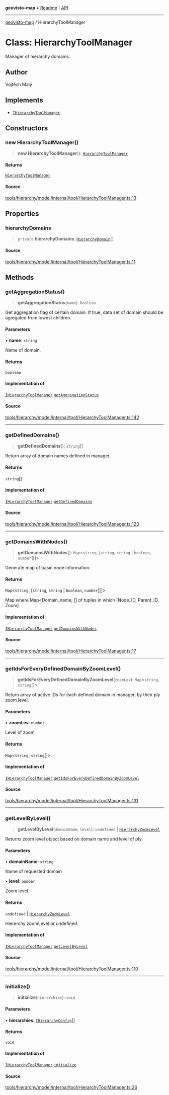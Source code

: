 **geovisto-map** • [Readme](../README.md) \| [API](../globals.md)

***

[geovisto-map](../README.md) / HierarchyToolManager

# Class: HierarchyToolManager

Manager of hierarchy domains.

## Author

Vojtěch Malý

## Implements

- [`IHierarchyToolManager`](../interfaces/IHierarchyToolManager.md)

## Constructors

### new HierarchyToolManager()

> **new HierarchyToolManager**(): [`HierarchyToolManager`](HierarchyToolManager.md)

#### Returns

[`HierarchyToolManager`](HierarchyToolManager.md)

#### Source

[tools/hierarchy/model/internal/tool/HierarchyToolManager.ts:13](https://github.com/geovisto/geovisto-map/blob/5ee2cb5d45c19062fc8fc6beefa2848c076518b6/src/tools/hierarchy/model/internal/tool/HierarchyToolManager.ts#L13)

## Properties

### hierarchyDomains

> `private` **hierarchyDomains**: [`HierarchyDomain`](HierarchyDomain.md)[]

#### Source

[tools/hierarchy/model/internal/tool/HierarchyToolManager.ts:11](https://github.com/geovisto/geovisto-map/blob/5ee2cb5d45c19062fc8fc6beefa2848c076518b6/src/tools/hierarchy/model/internal/tool/HierarchyToolManager.ts#L11)

## Methods

### getAggregationStatus()

> **getAggregationStatus**(`name`): `boolean`

Get aggregation flag of certain domain. If true, data set of domain should be agregated from lowest children.

#### Parameters

• **name**: `string`

Name of domain.

#### Returns

`boolean`

#### Implementation of

[`IHierarchyToolManager`](../interfaces/IHierarchyToolManager.md).[`getAggregationStatus`](../interfaces/IHierarchyToolManager.md#getaggregationstatus)

#### Source

[tools/hierarchy/model/internal/tool/HierarchyToolManager.ts:142](https://github.com/geovisto/geovisto-map/blob/5ee2cb5d45c19062fc8fc6beefa2848c076518b6/src/tools/hierarchy/model/internal/tool/HierarchyToolManager.ts#L142)

***

### getDefinedDomains()

> **getDefinedDomains**(): `string`[]

Return array of domain names defined in manager.

#### Returns

`string`[]

#### Implementation of

[`IHierarchyToolManager`](../interfaces/IHierarchyToolManager.md).[`getDefinedDomains`](../interfaces/IHierarchyToolManager.md#getdefineddomains)

#### Source

[tools/hierarchy/model/internal/tool/HierarchyToolManager.ts:123](https://github.com/geovisto/geovisto-map/blob/5ee2cb5d45c19062fc8fc6beefa2848c076518b6/src/tools/hierarchy/model/internal/tool/HierarchyToolManager.ts#L123)

***

### getDomainsWithNodes()

> **getDomainsWithNodes**(): `Map`\<`string`, [`string`, `string` \| `boolean`, `number`][]\>

Generate map of basic node information.

#### Returns

`Map`\<`string`, [`string`, `string` \| `boolean`, `number`][]\>

Map where Map<Domain_name, [] of tuples in which [Node_ID, Parent_ID, Zoom]

#### Implementation of

[`IHierarchyToolManager`](../interfaces/IHierarchyToolManager.md).[`getDomainsWithNodes`](../interfaces/IHierarchyToolManager.md#getdomainswithnodes)

#### Source

[tools/hierarchy/model/internal/tool/HierarchyToolManager.ts:17](https://github.com/geovisto/geovisto-map/blob/5ee2cb5d45c19062fc8fc6beefa2848c076518b6/src/tools/hierarchy/model/internal/tool/HierarchyToolManager.ts#L17)

***

### getIdsForEveryDefinedDomainByZoomLevel()

> **getIdsForEveryDefinedDomainByZoomLevel**(`zoomLev`): `Map`\<`string`, `string`[]\>

Return array of acitve IDs for each defined domain in manager, by their ply zoom level.

#### Parameters

• **zoomLev**: `number`

Level of zoom

#### Returns

`Map`\<`string`, `string`[]\>

#### Implementation of

[`IHierarchyToolManager`](../interfaces/IHierarchyToolManager.md).[`getIdsForEveryDefinedDomainByZoomLevel`](../interfaces/IHierarchyToolManager.md#getidsforeverydefineddomainbyzoomlevel)

#### Source

[tools/hierarchy/model/internal/tool/HierarchyToolManager.ts:131](https://github.com/geovisto/geovisto-map/blob/5ee2cb5d45c19062fc8fc6beefa2848c076518b6/src/tools/hierarchy/model/internal/tool/HierarchyToolManager.ts#L131)

***

### getLevelByLevel()

> **getLevelByLevel**(`domainName`, `level`): `undefined` \| [`HierarchyZoomLevel`](HierarchyZoomLevel.md)

Returns zoom level object based on domain name and level of ply.

#### Parameters

• **domainName**: `string`

Name of requested domain

• **level**: `number`

Zoom level

#### Returns

`undefined` \| [`HierarchyZoomLevel`](HierarchyZoomLevel.md)

Hiererchy zoomLevel or undefined.

#### Implementation of

[`IHierarchyToolManager`](../interfaces/IHierarchyToolManager.md).[`getLevelByLevel`](../interfaces/IHierarchyToolManager.md#getlevelbylevel)

#### Source

[tools/hierarchy/model/internal/tool/HierarchyToolManager.ts:110](https://github.com/geovisto/geovisto-map/blob/5ee2cb5d45c19062fc8fc6beefa2848c076518b6/src/tools/hierarchy/model/internal/tool/HierarchyToolManager.ts#L110)

***

### initialize()

> **initialize**(`hierarchies`): `void`

#### Parameters

• **hierarchies**: [`IHierarchyConfig`](../type-aliases/IHierarchyConfig.md)[]

#### Returns

`void`

#### Implementation of

[`IHierarchyToolManager`](../interfaces/IHierarchyToolManager.md).[`initialize`](../interfaces/IHierarchyToolManager.md#initialize)

#### Source

[tools/hierarchy/model/internal/tool/HierarchyToolManager.ts:26](https://github.com/geovisto/geovisto-map/blob/5ee2cb5d45c19062fc8fc6beefa2848c076518b6/src/tools/hierarchy/model/internal/tool/HierarchyToolManager.ts#L26)

